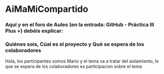 # AiMaMiCompartido

### Aquí y en el foro de Aules (en la entrada: GitHub - Práctica III Plus +) debéis explicar:

### Quiénes sois, Cúal es el proyecto y Qué se espera de los colaboradores

Hola, los participantes somos Mario y el tema va a tratar del aislamiento, lo que se espera de los colaboradores es participacion sobre el tema
